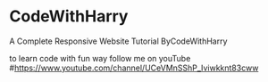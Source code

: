 # CodeWithHarry
 A Complete Responsive Website Tutorial ByCodeWithHarry
 
 
 to learn code with fun way follow me on youTube 
 #https://www.youtube.com/channel/UCeVMnSShP_Iviwkknt83cww
